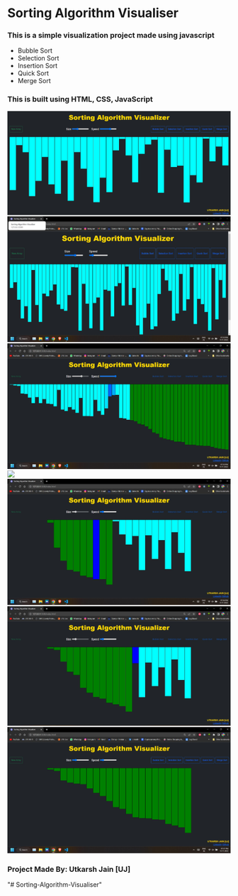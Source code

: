 # Sorting Algorithm Visualiser

### This is a simple visualization project made using javascript 
- Bubble Sort 
- Selection Sort
- Insertion Sort
- Quick Sort
- Merge Sort

### This is built using HTML, CSS, JavaScript <br/>



<img src="img/img1.jpg"> <br/>
<img src="img/img2.jpg"> <br/>
<img src="img/img3.jpg"> <br/>
<img src="img/img4.jpg"> <br/>
<img src="img/img5.jpg"> <br/>
<img src="img/img6.jpg"> <br/>
<img src="img/img7.jpg"> <br/>

### Project Made By: Utkarsh Jain [UJ] <br/>

"# Sorting-Algorithm-Visualiser" 
